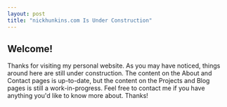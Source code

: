 ```yaml
---
layout: post
title: "nickhunkins.com Is Under Construction"
---
```


## Welcome!

Thanks for visiting my personal website. As you may have noticed, things around here are still under construction. The content on the About and Contact pages is up-to-date, but the content on the Projects and Blog pages is still a work-in-progress. Feel free to contact me if you have anything you'd like to know more about. Thanks!